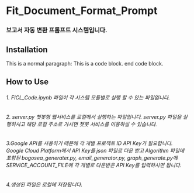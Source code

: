 Fit_Document_Format_Prompt
==========================
### 보고서 자동 변환 프롬프트 시스템입니다.

Installation
---------------
This is a normal paragraph:
    This is a code block.
end code block.

How to Use
---------------
###### 1. FICL_Code.ipynb 파일이 각 시스템 모듈별로 실행 할 수 있는 파일입니다.
###### 2. server.py 챗봇형 웹서비스를 로컬에서 실행하는 파일입니다. server.py 파일을 실행하시고 해당 로컬 주소로 가시면 챗봇 서비스를 이용하실 수 있습니다. 
###### 3.Google API를 사용하기 때문에 각 개별 프로젝트 ID API Key가 필요합니다. Google Cloud Platform에서 API Key를 json 파일로 다운 받고 Algorithm 파일에 포함된 bogosea_generater.py, email_generator.py, graph_generate.py에 SERVICE_ACCOUNT_FILE에 각 개별로 다운받은 API Key를 입력하시면 됩니다.
###### 4.생성된 파일은 로컬에 저장됩니다.
